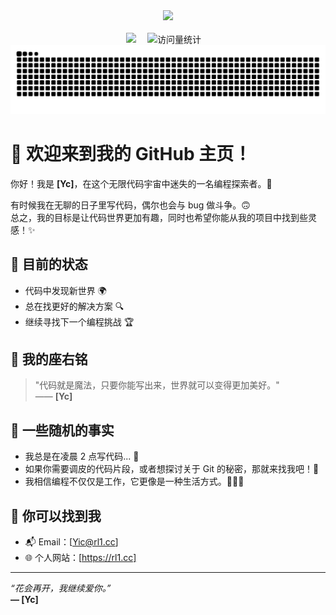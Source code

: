 <div align="center">

  <!-- knock code pictures 敲代码的图片 -->
  <picture>
    <source media="(prefers-color-scheme: dark)" srcset="https://cdn.jsdelivr.net/gh/sun0225SUN/sun0225SUN/assets/images/coding.gif" />
    <source media="(prefers-color-scheme: light)" srcset="https://cdn.jsdelivr.net/gh/sun0225SUN/sun0225SUN/assets/images/developer.svg" height="225px" />
    <img src="https://cdn.jsdelivr.net/gh/sun0225SUN/sun0225SUN/assets/images/coding.gif" />
  </picture>

  <!-- for beauty 留个空行好看点 -->
  <div>&nbsp;</div>


<!-- profile logo 个人资料徽标 -->
  <div>
    <a href="https://rl1.cc/"><img src="https://img.shields.io/badge/Website-博客-8c36db" /></a>&emsp;
    <img src="https://komarev.com/ghpvc/?username=Peter-JXL&label=Views&color=orange&style=flat" alt="访问量统计" />&emsp;
  </div>

<!-- Snake Code Contribution Map 贪吃蛇代码贡献图 -->
<picture>
  <source media="(prefers-color-scheme: dark)" srcset="https://raw.githubusercontent.com/Peter-JXL/Peter-JXL/output/github-contribution-grid-snake-dark.svg">
  <source media="(prefers-color-scheme: light)" srcset="https://raw.githubusercontent.com/Peter-JXL/Peter-JXL/output/github-contribution-grid-snake.svg">
  <img alt="github contribution grid snake animation" src="https://raw.githubusercontent.com/Peter-JXL/Peter-JXL/output/github-contribution-grid-snake.svg">
</picture>

</div>

# 👋 欢迎来到我的 GitHub 主页！

你好！我是 **[Yc]**，在这个无限代码宇宙中迷失的一名编程探索者。🚀

有时候我在无聊的日子里写代码，偶尔也会与 bug 做斗争。🙃  
总之，我的目标是让代码世界更加有趣，同时也希望你能从我的项目中找到些灵感！✨

## 🧩 目前的状态

- 代码中发现新世界 🌍
- 总在找更好的解决方案 🔍
- 继续寻找下一个编程挑战 🏆

## 🎯 我的座右铭

> "代码就是魔法，只要你能写出来，世界就可以变得更加美好。"  
—— **[Yc]**

## 🌈 一些随机的事实

- 我总是在凌晨 2 点写代码... 🤫
- 如果你需要调皮的代码片段，或者想探讨关于 Git 的秘密，那就来找我吧！💬
- 我相信编程不仅仅是工作，它更像是一种生活方式。🧑‍💻💡

## 🌟 你可以找到我

- 📬 Email：[Yic@rl1.cc]
- 🌐 个人网站：[https://rl1.cc]

---

*“花会再开，我继续爱你。”*  
**— [Yc]**
